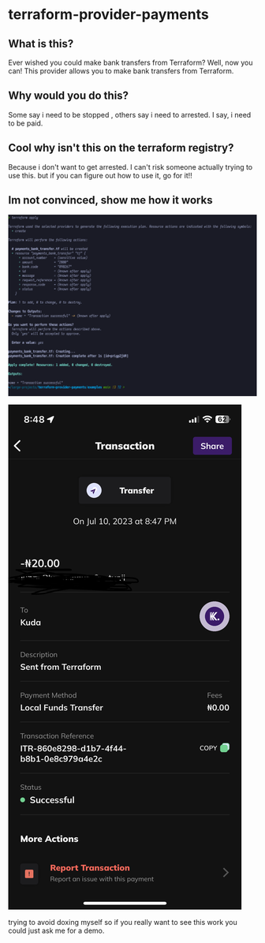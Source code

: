 # terraform-provider-payments 


## What is this?

Ever wished you could make bank transfers from Terraform? Well, now you can! This provider allows you to make bank transfers from Terraform. 


## Why would you do this? 

Some say i need to be stopped , others say i need to arrested. I say, i need to be paid.


## Cool why isn't this on the terraform registry?

Because i don't want to get arrested. I can't risk someone actually trying to use this. but if you can figure out how to use it, go for it!! 


## Im not convinced, show me how it works

![demo](./res.png)


![demo](./tf.jpeg)


trying to avoid doxing myself so if you really want to see this work you could just ask me for a demo.


